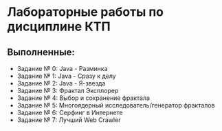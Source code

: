 # Лабораторные работы по дисциплине КТП
##  Выполненные:
  * Задание № 0: Java - Разминка
  * Задание № 1: Java - Сразу к делу
  * Задание № 2: Java - Я-звезда
  * Задание № 3: Фрактал Эксплорер
  * Задание № 4: Выбор и сохранение фрактала
  * Задание № 5: Многоядерный исследователь/генератор фракталов
  * Задание № 6: Серфинг в Интернете
  * Задание № 7: Лучший Web Crawler
